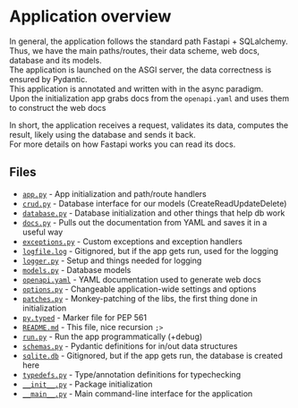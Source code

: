 # Application overview

In general, the application follows the standard path Fastapi + SQLalchemy.  
Thus, we have the main paths/routes, their data scheme, web docs, database and its models.  
The application is launched on the ASGI server, the data correctness is ensured by Pydantic.  
This application is annotated and written with in the async paradigm.  
Upon the initialization app grabs docs from the `openapi.yaml` and uses them to construct the web docs  

In short, the application receives a request, validates its data, computes the result, likely using the database and sends it back.  
For more details on how Fastapi works you can read its docs.  

## Files

- [`app.py`](app.py) - App initialization and path/route handlers
- [`crud.py`](crud.py) - Database interface for our models (CreateReadUpdateDelete)
- [`database.py`](database.py) - Database initialization and other things that help db work
- [`docs.py`](docs.py) - Pulls out the documentation from YAML and saves it in a useful way
- [`exceptions.py`](exceptions.py) - Custom exceptions and exception handlers
- [`logfile.log`](logfile.log) - Gitignored, but if the app gets run, used for the logging
- [`logger.py`](logger.py) - Setup and things needed for logging
- [`models.py`](models.py) - Database models
- [`openapi.yaml`](openapi.yaml) - YAML documentation used to generate web docs
- [`options.py`](options.py) - Changeable application-wide settings and options
- [`patches.py`](patches.py) - Monkey-patching of the libs, the first thing done in initialization
- [`py.typed`](py.typed) - Marker file for PEP 561
- [`README.md`](README.md) - This file, nice recursion `;>`
- [`run.py`](run.py) - Run the app programmatically (+debug)
- [`schemas.py`](schemas.py) - Pydantic definitions for in/out data structures
- [`sqlite.db`](sqlite.db) - Gitignored, but if the app gets run, the database is created here
- [`typedefs.py`](typedefs.py) - Type/annotation definitions for typechecking
- [`__init__.py`](__init__.py) - Package initialization
- [`__main__.py`](__main__.py) - Main command-line interface for the application

